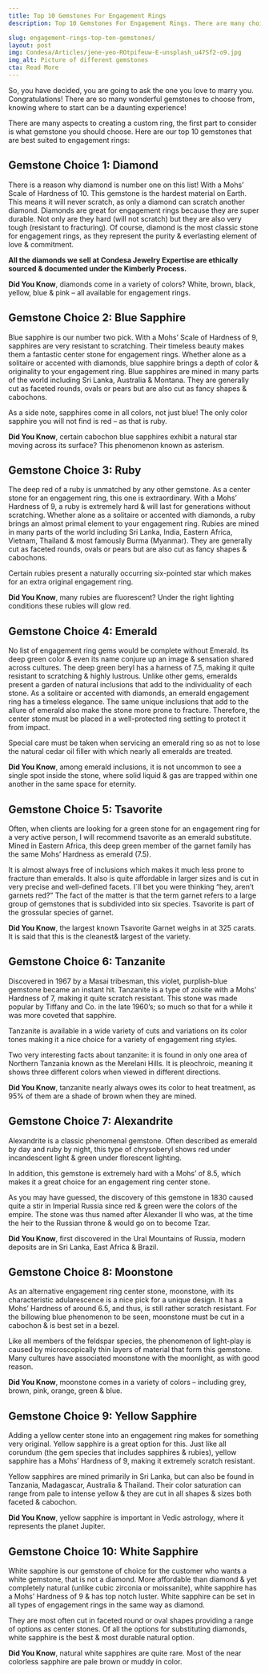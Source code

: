 ```yaml
---
title: Top 10 Gemstones For Engagement Rings
description: Top 10 Gemstones For Engagement Rings. There are many choices when it comes to choosing a gemstone for your custom ring. Let us show you the way!

slug: engagement-rings-top-ten-gemstones/
layout: post
img: Condesa/Articles/jene-yeo-ROtpifeuw-E-unsplash_u47Sf2-o9.jpg
img_alt: Picture of different gemstones
cta: Read More
---
```

So, you have decided, you are going to ask the one you love to marry you. Congratulations! There are so many wonderful gemstones to choose from, knowing where to start can be a daunting experience!

There are many aspects to creating a custom ring, the first part to consider is what gemstone you should choose. Here are our top 10 gemstones that are best suited to engagement rings:

## Gemstone Choice 1: Diamond

There is a reason why diamond is number one on this list! With a Mohs’ Scale of Hardness of 10. This gemstone is the hardest material on Earth. This means it will never scratch, as only a diamond can scratch another diamond. Diamonds are great for engagement rings because they are super durable. Not only are they hard (will not scratch) but they are also very tough (resistant to fracturing). Of course, diamond is the most classic stone for engagement rings, as they represent the purity & everlasting element of love & commitment.

**All the diamonds we sell at Condesa Jewelry Expertise are ethically sourced & documented under the Kimberly Process.**

**Did You Know**, diamonds come in a variety of colors? White, brown, black, yellow, blue & pink – all available for engagement rings.

## Gemstone Choice 2: Blue Sapphire

Blue sapphire is our number two pick. With a Mohs’ Scale of Hardness of 9, sapphires are very resistant to scratching. Their timeless beauty makes them a fantastic center stone for engagement rings. Whether alone as a solitaire or accented with diamonds, blue sapphire brings a depth of color & originality to your engagement ring.
Blue sapphires are mined in many parts of the world including Sri Lanka, Australia & Montana. They are generally cut as faceted rounds, ovals or pears but are also cut as fancy shapes & cabochons.

As a side note, sapphires come in all colors, not just blue! The only color sapphire you will not find is red – as that is ruby.

**Did You Know**, certain cabochon blue sapphires exhibit a natural star moving across its surface? This phenomenon known as asterism.

## Gemstone Choice 3: Ruby

The deep red of a ruby is unmatched by any other gemstone. As a center stone for an engagement ring, this one is extraordinary. With a Mohs’ Hardness of 9, a ruby is extremely hard & will last for generations without scratching. Whether alone as a solitaire or accented with diamonds, a ruby brings an almost primal element to your engagement ring.
Rubies are mined in many parts of the world including Sri Lanka, India, Eastern Africa, Vietnam, Thailand & most famously Burma (Myanmar). They are generally cut as faceted rounds, ovals or pears but are also cut as fancy shapes & cabochons.

Certain rubies present a naturally occurring six-pointed star which makes for an extra original engagement ring.

**Did You Know**, many rubies are fluorescent? Under the right lighting conditions these rubies will glow red.

## Gemstone Choice 4: Emerald

No list of engagement ring gems would be complete without Emerald. Its deep green color & even its name conjure up an image & sensation shared across cultures. The deep green beryl has a harness of 7.5, making it quite resistant to scratching & highly lustrous. Unlike other gems, emeralds present a garden of natural inclusions that add to the individuality of each stone.
As a solitaire or accented with diamonds, an emerald engagement ring has a timeless elegance. The same unique inclusions that add to the allure of emerald also make the stone more prone to fracture. Therefore, the center stone must be placed in a well-protected ring setting to protect it from impact.

Special care must be taken when servicing an emerald ring so as not to lose the natural cedar oil filler with which nearly all emeralds are treated. 

**Did You Know**, among emerald inclusions, it is not uncommon to see a single spot inside the stone, where solid liquid & gas are trapped within one another in the same space for eternity.

## Gemstone Choice 5: Tsavorite

Often, when clients are looking for a green stone for an engagement ring for a very active person, I will recommend tsavorite as an emerald substitute. Mined in Eastern Africa, this deep green member of the garnet family has the same Mohs’ Hardness as emerald (7.5).

It is almost always free of inclusions which makes it much less prone to fracture than emeralds. It also is quite affordable in larger sizes and is cut in very precise and well-defined facets.
I´ll bet you were thinking “hey, aren’t garnets red?” The fact of the matter is that the term garnet refers to a large group of gemstones that is subdivided into six species. Tsavorite is part of the grossular species of garnet. 

**Did You Know**, the largest known Tsavorite Garnet weighs in at 325 carats. It is said that this is the cleanest& largest of the variety.

## Gemstone Choice 6: Tanzanite

Discovered in 1967 by a Masai tribesman, this violet, purplish-blue gemstone became an instant hit. Tanzanite is a type of zoisite with a Mohs’ Hardness of 7, making it quite scratch resistant. This stone was made popular by Tiffany and Co. in the late 1960’s; so much so that for a while it was more coveted that sapphire.

Tanzanite is available in a wide variety of cuts and variations on its color tones making it a nice choice for a variety of engagement ring styles.

Two very interesting facts about tanzanite: it is found in only one area of Northern Tanzania known as the Merelani Hills. It is pleochroic, meaning it shows three different colors when viewed in different directions.

**Did You Know**, tanzanite nearly always owes its color to heat treatment, as 95% of them are a shade of brown when they are mined.

## Gemstone Choice 7: Alexandrite
Alexandrite is a classic phenomenal gemstone. Often described as emerald by day and ruby by night, this type of chrysoberyl shows red under incandescent light & green under florescent lighting.

In addition, this gemstone is extremely hard with a Mohs’ of 8.5, which makes it a great choice for an engagement ring center stone.

As you may have guessed, the discovery of this gemstone in 1830 caused quite a stir in Imperial Russia since red & green were the colors of the empire. The stone was thus named after Alexander II who was, at the time the heir to the Russian throne & would go on to become Tzar. 

**Did You Know**, first discovered in the Ural Mountains of Russia, modern deposits are in Sri Lanka, East Africa & Brazil.

## Gemstone Choice 8: Moonstone

As an alternative engagement ring center stone, moonstone, with its characteristic adularescence is a nice pick for a unique design. It has a Mohs’ Hardness of around 6.5, and thus, is still rather scratch resistant. For the billowing blue phenomenon to be seen, moonstone must be cut in a cabochon & is best set in a bezel.

Like all members of the feldspar species, the phenomenon of light-play is caused by microscopically thin layers of material that form this gemstone. Many cultures have associated moonstone with the moonlight, as with good reason. 

**Did You Know**, moonstone comes in a variety of colors – including grey, brown, pink, orange, green & blue.

## Gemstone Choice 9: Yellow Sapphire

Adding a yellow center stone into an engagement ring makes for something very original. Yellow sapphire is a great option for this.
Just like all corundum (the gem species that includes sapphires & rubies), yellow sapphire has a Mohs’ Hardness of 9, making it extremely scratch resistant. 

Yellow sapphires are mined primarily in Sri Lanka, but can also be found in Tanzania, Madagascar, Australia & Thailand. Their color saturation can range from pale to intense yellow & they are cut in all shapes & sizes both faceted & cabochon. 

**Did You Know**, yellow sapphire is important in Vedic astrology, where it represents the planet Jupiter.

## Gemstone Choice 10: White Sapphire
White sapphire is our gemstone of choice for the customer who wants a white gemstone, that is not a diamond.
More affordable than diamond & yet completely natural (unlike cubic zirconia or moissanite), white sapphire has a Mohs’ Hardness of 9 & has top notch luster. White sapphire can be set in all types of engagement rings in the same way as diamond. 

They are most often cut in faceted round or oval shapes providing a range of options as center stones. Of all the options for substituting diamonds, white sapphire is the best & most durable natural option. 

**Did You Know**, natural white sapphires are quite rare. Most of the near colorless sapphire are pale brown or muddy in color.

